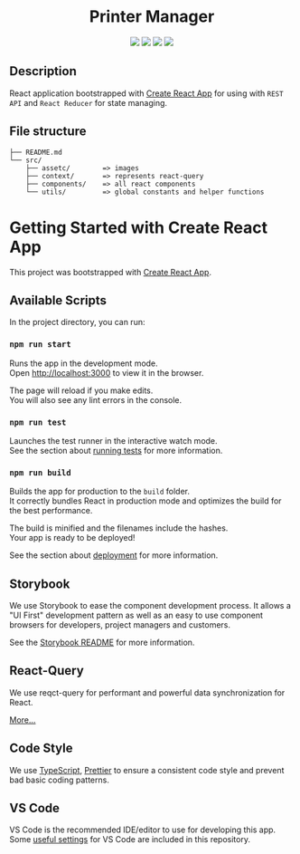 <h1 align="center">Printer Manager</h1>
<p align="center">
  <a href="https://www.npmjs.com/" target="_blank"><img src="https://img.shields.io/badge/Packages-NPM-%23CB3837.svg?logo=npm&link=https://www.npmjs.com"></a>
  <a href="https://webpack.js.org/" target="_blank"><img src="https://img.shields.io/badge/Bundler-Webpack-%238DD6F9.svg?logo=Webpack"></a>
  <a href="https://reactjs.org/" target="_blank"><img src="https://img.shields.io/badge/View-React-blue.svg?logo=React"></a>
  <a href="https://github.com/prettier/prettier" target="_blank"><img src="https://img.shields.io/badge/code_style-prettier-ff69b4.svg"></a>
</p>


## Description

React application bootstrapped with [Create React App](https://github.com/facebookincubator/create-react-app) for using with `REST API` and `React Reducer` for state managing.


## File structure

```
├── README.md
└── src/
    ├── assetc/        => images
    ├── context/       => represents react-query
    ├── components/    => all react components
    └── utils/         => global constants and helper functions
```

# Getting Started with Create React App

This project was bootstrapped with [Create React App](https://github.com/facebook/create-react-app).

## Available Scripts

In the project directory, you can run:

### `npm run start`

Runs the app in the development mode.\
Open [http://localhost:3000](http://localhost:3000) to view it in the browser.

The page will reload if you make edits.\
You will also see any lint errors in the console.

### `npm run test`

Launches the test runner in the interactive watch mode.\
See the section about [running tests](https://facebook.github.io/create-react-app/docs/running-tests) for more information.

### `npm run build`

Builds the app for production to the `build` folder.\
It correctly bundles React in production mode and optimizes the build for the best performance.

The build is minified and the filenames include the hashes.\
Your app is ready to be deployed!

See the section about [deployment](https://facebook.github.io/create-react-app/docs/deployment) for more information.

## Storybook

We use Storybook to ease the component development process. It allows a "UI
First" development pattern as well as an easy to use component browsers for
developers, project managers and customers.

See the [Storybook README](./storybook/README.md) for more information.

## React-Query

We use reqct-query for performant and powerful data synchronization for React.

[More...](https://react-query.tanstack.com/)

## Code Style

We use [TypeScript](https://www.typescriptlang.org/),
[Prettier](https://prettier.io/) to
ensure a consistent code style and prevent bad basic coding patterns.

## VS Code

VS Code is the recommended IDE/editor to use for developing this app. Some
[useful settings](./.vscode/README.md) for VS Code are included in this
repository.